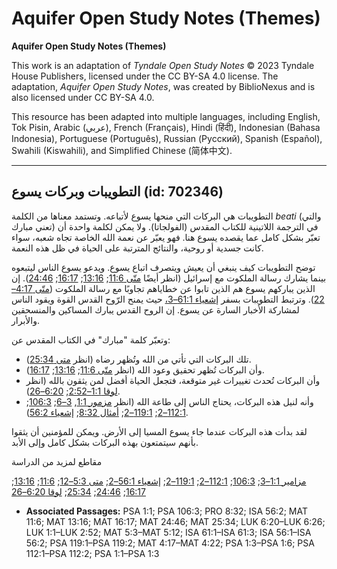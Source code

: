 # Aquifer Open Study Notes (Themes)

**Aquifer Open Study Notes (Themes)**

This work is an adaptation of *Tyndale Open Study Notes* © 2023 Tyndale House Publishers, licensed under the CC BY\-SA 4\.0 license. The adaptation, *Aquifer Open Study Notes*, was created by BiblioNexus and is also licensed under CC BY\-SA 4\.0\.

This resource has been adapted into multiple languages, including English, Tok Pisin, Arabic (عربي), French (Français), Hindi (हिंदी), Indonesian (Bahasa Indonesia), Portuguese (Português), Russian (Русский), Spanish (Español), Swahili (Kiswahili), and Simplified Chinese (简体中文).



--------------------------------

## التطويبات وبركات يسوع (id: 702346)

التطويبات هي البركات التي منحها يسوع لأتباعه. وتستمد معناها من الكلمة *beati* (والتي تعني مبارك) في الترجمة اللاتينية للكتاب المقدس (الفولجاتا). ولا يمكن لكلمة واحدة أن تعبّر بشكل كامل عما يقصده يسوع هنا. فهو يعبّر عن نعمة الله الخاصة تجاه شعبه، سواء كانت جسدية أو روحية، والنتائج المترتبة على الحياة في ظل هذه النعمة.

توضح التطويبات كيف ينبغي أن يعيش ويتصرف اتباع يسوع. ويدعو يسوع الناس ليتبعوه بينما يشارك رسالة الملكوت مع إسرائيل (انظر أيضًا [متّى 11:6](https://ref.ly/Matt11:6); [13:16](https://ref.ly/Matt13:16); [16:17](https://ref.ly/Matt16:17); [24:46](https://ref.ly/Matt24:46)). إن الذين يباركهم يسوع هم الذين تابوا عن خطاياهم تجاوبًا مع رسالة الملكوت ([متّى 4:17–22](https://ref.ly/Matt4:17-Matt4:22)). وترتبط التطويبات بسفر [إشعياء 61:1–3،](https://ref.ly/Isa61:1-Isa61:3) حيث يمنح الرّوح القدس القوة ويقود الناس لمشاركة الأخبار السارة عن يسوع. إن الروح القدس يبارك المساكين والمنسحقين والأبرار.

وتعبّر كلمة "مبارك" في الكتاب المقدس عن:

* تلك البركات التي تأتي من الله وتُظهر رضاه (انظر [متى 25:34](https://ref.ly/Matt25:34)).
* وأن البركات تُظهر تحقيق وعود الله (انظر [متّى 11:6](https://ref.ly/Matt11:6); [13:16](https://ref.ly/Matt13:16); [16:17](https://ref.ly/Matt16:17)).
* وأن البركات تُحدث تغييرات غير متوقعة، فتجعل الحياة أفضل لمن يثقون بالله (انظر [لوقا 1:1–2:52](https://ref.ly/Luke1:1-Luke2:52); [6:20–26](https://ref.ly/Luke6:20-Luke6:26)).
* وأنه لنيل هذه البركات، يحتاج الناس إلى طاعة الله (انظر [مزمور 1:1](https://ref.ly/Ps1:1), [3–6](https://ref.ly/Ps1:3-Ps1:6); [106:3](https://ref.ly/Ps106:3); [112:1–2](https://ref.ly/Ps112:1-Ps112:2); [119:1–2](https://ref.ly/Ps119:1-Ps119:2); [أمثال 8:32](https://ref.ly/Prov8:32); [إشعياء 56:2](https://ref.ly/Isa56:2)).

لقد بدأت هذه البركات عندما جاء يسوع المسيا إلى الأرض. ويمكن للمؤمنين أن يثقوا بأنهم سيتمتعون بهذه البركات بشكل كامل وإلى الأبد.

مقاطع لمزيد من الدراسة

[مزامير 1:1–3](https://ref.ly/Ps1:1-Ps1:3); [106:3](https://ref.ly/Ps106:3); [112:1–2](https://ref.ly/Ps112:1-Ps112:2); [119:1–2](https://ref.ly/Ps119:1-Ps119:2); [إشعياء 56:1–2](https://ref.ly/Isa56:1-Isa56:2); [متى 5:3–12](https://ref.ly/Matt5:3-Matt5:12); [11:6](https://ref.ly/Matt11:6); [13:16](https://ref.ly/Matt13:16); [16:17](https://ref.ly/Matt16:17); [24:46](https://ref.ly/Matt24:46); [25:34](https://ref.ly/Matt25:34); [لوقا 6:20–26](https://ref.ly/Luke6:20-Luke6:26)

* **Associated Passages:** PSA 1:1; PSA 106:3; PRO 8:32; ISA 56:2; MAT 11:6; MAT 13:16; MAT 16:17; MAT 24:46; MAT 25:34; LUK 6:20–LUK 6:26; LUK 1:1–LUK 2:52; MAT 5:3–MAT 5:12; ISA 61:1–ISA 61:3; ISA 56:1–ISA 56:2; PSA 119:1–PSA 119:2; MAT 4:17–MAT 4:22; PSA 1:3–PSA 1:6; PSA 112:1–PSA 112:2; PSA 1:1–PSA 1:3

